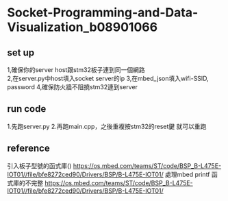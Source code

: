 # Socket-Programming-and-Data-Visualization_b08901066


## set up
1,確保你的server host跟stm32板子連到同一個網路\
2,在server.py中host填入socket server的ip
3,在mbed_json填入wifi-SSID, password
4,確保防火牆不阻撓stm32連到server




## run code
1.先跑server.py
2.再跑main.cpp，之後重複按stm32的reset鍵 就可以重跑

## reference
引入板子型號的函式庫() https://os.mbed.com/teams/ST/code/BSP_B-L475E-IOT01//file/bfe8272ced90/Drivers/BSP/B-L475E-IOT01/
處理mbed printf 函式庫的不完整 https://os.mbed.com/teams/ST/code/BSP_B-L475E-IOT01//file/bfe8272ced90/Drivers/BSP/B-L475E-IOT01/

